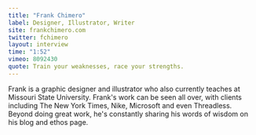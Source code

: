 ```yaml
---
title: "Frank Chimero"
label: Designer, Illustrator, Writer
site: frankchimero.com
twitter: fchimero
layout: interview
time: "1:52"
vimeo: 8092430
quote: Train your weaknesses, race your strengths.
---
```


 Frank is a graphic designer and illustrator who also currently teaches at Missouri State University. Frank's work can be seen all over, with clients including The New York Times, Nike, Microsoft and even Threadless. Beyond doing great work, he's constantly sharing his words of wisdom on his blog and ethos page.